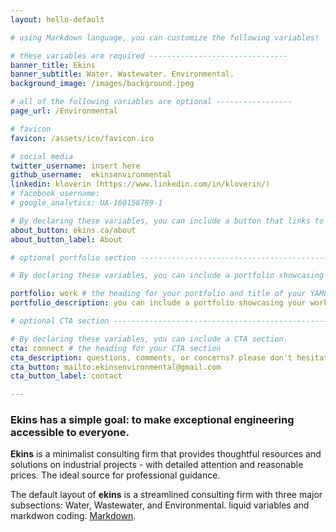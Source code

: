 ```yaml
---
layout: hello-default

# using Markdown language, you can customize the following variables!

# these variables are required -------------------------------
banner_title: Ekins
banner_subtitle: Water. Wastewater. Environmental.
background_image: /images/background.jpeg

# all of the following variables are optional -----------------
page_url: /Environmental

# favicon
favicon: /assets/ico/favicon.ico

# social media
twitter_username: insert here
github_username:  ekinsenvironmental
linkedin: kloverin (https://www.linkedin.com/in/kloverin/)
# facebook_username: 
# google_analytics: UA-160158789-1

# By declaring these variables, you can include a button that links to an external website or to media.
about_button: ekins.ca/about
about_button_label: About

# optional portfolio section ------------------------------------------

# By declaring these variables, you can include a portfolio showcasing your work and organize your portfolio's items into a custom layout, all without adding any CSS. In addition, you must 1) create an HTML file in the_includes folder for each project with the text you'd like to display, and 2) create a YAML file in the _data folder describing the order in which each project should be shown and categorized. See `/includes/example.html` and `/_data/work.yml` for examples.

portfolio: work # the heading for your portfolio and title of your YAML file
portfolio_description: you can include a portfolio showcasing your work and organize your portfolio's items into a custom layout, all without adding any CSS. # a description to be desplayed below the heading and above the content

# optional CTA section --------------------------------------------------

# By declaring these variables, you can include a CTA section.
cta: connect # the heading for your CTA section
cta_description: questions, comments, or concerns? please don't hesitate to reach out. # a description to be desplayed below the heading and above the content
cta_button: mailto:ekinsenvironmental@gmail.com
cta_button_label: contact 

---			
```

[//]: # (write a bit about yourself here)
### **Ekins** has a simple goal: to make exceptional engineering accessible to everyone.  
  
**Ekins** is a minimalist consulting firm that provides thoughtful resources and solutions on industrial projects - with detailed attention and reasonable prices. The ideal source for professional guidance.

  
The default layout of **ekins** is a streamlined consulting firm with three major subsections: Water, Wastewater, and Environmental. 
liquid variables and markdwon coding.
[Markdown](https://www.markdownguide.org/basic-syntax/).  

